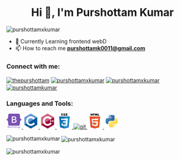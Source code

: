 <h1 align="center">Hi 👋, I'm Purshottam Kumar</h1>
<!-- <h3 align="center"></h3> -->

<p align="left"> <img src="https://komarev.com/ghpvc/?username=purshottamxkumar&label=Profile%20views&color=0e75b6&style=flat" alt="purshottamxkumar" /> </p>

- 📗 Currently Learning frontend webD
- 📫 How to reach me **purshottamk0011@gmail.com**

<h3 align="left">Connect with me:</h3>
<p align="left">
<a href="https://twitter.com/thepurshottam" target="_blank"><img align="center" src="https://raw.githubusercontent.com/rahuldkjain/github-profile-readme-generator/master/src/images/icons/Social/twitter.svg" alt="thepurshottam" height="30" width="40" /></a>
<a href="https://linkedin.com/in/thepurshottamkumar" target="_blank"><img align="center" src="https://raw.githubusercontent.com/rahuldkjain/github-profile-readme-generator/master/src/images/icons/Social/linked-in-alt.svg" alt="purshottamxkumar" height="30" width="40" /></a>
<!-- <a href="https://fb.com/purshottamxkumar" target="blank"><img align="center" src="https://raw.githubusercontent.com/rahuldkjain/github-profile-readme-generator/master/src/images/icons/Social/facebook.svg" alt="iampurshottamkumar" height="30" width="40" /></a> -->
<a href="https://instagram.com/purshottamxkumar" target="_blank"><img align="center" src="https://raw.githubusercontent.com/rahuldkjain/github-profile-readme-generator/master/src/images/icons/Social/instagram.svg" alt="purshottamxkumar" height="30" width="40" /></a>
<!-- <a href="https://www.codechef.com/users/purshottam2001" target="blank"><img align="center" src="https://cdn.jsdelivr.net/npm/simple-icons@3.1.0/icons/codechef.svg" alt="purshottam2001" height="30" width="40" /></a> -->
<!-- <a href="https://codeforces.com/profile/purshottamkumar" target="blank"><img align="center" src="https://cdn.jsdelivr.net/npm/simple-icons@3.0.1/icons/codeforces.svg" alt="purshottamkumar" height="30" width="40" /></a> -->
<a href="https://www.leetcode.com/purshottamkumar" target="_blank"><img align="center" src="https://raw.githubusercontent.com/rahuldkjain/github-profile-readme-generator/master/src/images/icons/Social/leet-code.svg" alt="purshottamkumar" height="30" width="40" /></a>
<!-- <a href="https://auth.geeksforgeeks.org/user/purshottamkumar" target="blank"><img align="center" src="https://raw.githubusercontent.com/rahuldkjain/github-profile-readme-generator/master/src/images/icons/Social/geeks-for-geeks.svg" alt="purshottamkumar" height="30" width="40" /></a> -->
</p>

<h3 align="left">Languages and Tools:</h3>
<p align="left"> <a href="https://getbootstrap.com" target="_blank"> <img src="https://raw.githubusercontent.com/devicons/devicon/master/icons/bootstrap/bootstrap-plain-wordmark.svg" alt="bootstrap" width="40" height="40"/> </a> <a href="https://www.cprogramming.com/" target="_blank"> <img src="https://raw.githubusercontent.com/devicons/devicon/master/icons/c/c-original.svg" alt="c" width="40" height="40"/> </a> <a href="https://www.w3schools.com/cpp/" target="_blank"> <img src="https://raw.githubusercontent.com/devicons/devicon/master/icons/cplusplus/cplusplus-original.svg" alt="cplusplus" width="40" height="40"/> </a> <a href="https://www.w3schools.com/css/" target="_blank"> <img src="https://raw.githubusercontent.com/devicons/devicon/master/icons/css3/css3-original-wordmark.svg" alt="css3" width="40" height="40"/> </a> <a href="https://git-scm.com/" target="_blank"> <img src="https://www.vectorlogo.zone/logos/git-scm/git-scm-icon.svg" alt="git" width="40" height="40"/> </a> <a href="https://www.w3.org/html/" target="_blank"> <img src="https://raw.githubusercontent.com/devicons/devicon/master/icons/html5/html5-original-wordmark.svg" alt="html5" width="40" height="40"/> </a> <a href="https://www.python.org" target="_blank"> <img src="https://raw.githubusercontent.com/devicons/devicon/master/icons/python/python-original.svg" alt="python" width="40" height="40"/> </a> </p>

<p><img align="left" src="https://github-readme-stats.vercel.app/api/top-langs?username=purshottamxkumar&show_icons=true&locale=en&layout=compact" alt="purshottamxkumar" /></p>

<p>&nbsp;<img align="center" src="https://github-readme-stats.vercel.app/api?username=purshottamxkumar&show_icons=true&locale=en" alt="purshottamxkumar" /></p>

<p><img align="center" src="https://github-readme-streak-stats.herokuapp.com/?user=purshottamxkumar&" alt="purshottamxkumar" /></p>
